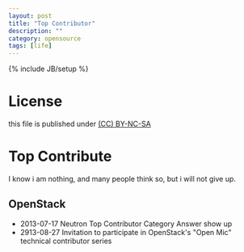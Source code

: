```yaml
---
layout: post
title: "Top Contributor"
description: ""
category: opensource
tags: [life]
---
```

{% include JB/setup %}
# License
this file is published under [(CC) BY-NC-SA](http://creativecommons.org/licenses/by-nc-sa/3.0/)

# Top Contribute
I know i am nothing, and many people think so, but i will not give up.

## OpenStack
* 2013-07-17 Neutron Top Contributor Category Answer show up
* 2913-08-27 Invitation to participate in OpenStack's "Open Mic" technical contributor series
